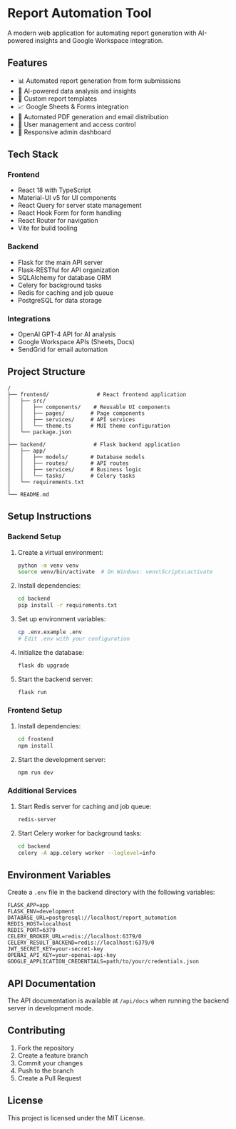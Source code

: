 # Report Automation Tool

A modern web application for automating report generation with AI-powered insights and Google Workspace integration.

## Features

- 📊 Automated report generation from form submissions
- 🤖 AI-powered data analysis and insights
- 📑 Custom report templates
- 📈 Google Sheets & Forms integration
- 📧 Automated PDF generation and email distribution
- 👥 User management and access control
- 📱 Responsive admin dashboard

## Tech Stack

### Frontend
- React 18 with TypeScript
- Material-UI v5 for UI components
- React Query for server state management
- React Hook Form for form handling
- React Router for navigation
- Vite for build tooling

### Backend
- Flask for the main API server
- Flask-RESTful for API organization
- SQLAlchemy for database ORM
- Celery for background tasks
- Redis for caching and job queue
- PostgreSQL for data storage

### Integrations
- OpenAI GPT-4 API for AI analysis
- Google Workspace APIs (Sheets, Docs)
- SendGrid for email automation

## Project Structure

```
/
├── frontend/               # React frontend application
│   ├── src/
│   │   ├── components/    # Reusable UI components
│   │   ├── pages/        # Page components
│   │   ├── services/     # API services
│   │   └── theme.ts      # MUI theme configuration
│   └── package.json
│
├── backend/               # Flask backend application
│   ├── app/
│   │   ├── models/       # Database models
│   │   ├── routes/       # API routes
│   │   ├── services/     # Business logic
│   │   └── tasks/        # Celery tasks
│   └── requirements.txt
│
└── README.md
```

## Setup Instructions

### Backend Setup

1. Create a virtual environment:
   ```bash
   python -m venv venv
   source venv/bin/activate  # On Windows: venv\Scripts\activate
   ```

2. Install dependencies:
   ```bash
   cd backend
   pip install -r requirements.txt
   ```

3. Set up environment variables:
   ```bash
   cp .env.example .env
   # Edit .env with your configuration
   ```

4. Initialize the database:
   ```bash
   flask db upgrade
   ```

5. Start the backend server:
   ```bash
   flask run
   ```

### Frontend Setup

1. Install dependencies:
   ```bash
   cd frontend
   npm install
   ```

2. Start the development server:
   ```bash
   npm run dev
   ```

### Additional Services

1. Start Redis server for caching and job queue:
   ```bash
   redis-server
   ```

2. Start Celery worker for background tasks:
   ```bash
   cd backend
   celery -A app.celery worker --loglevel=info
   ```

## Environment Variables

Create a `.env` file in the backend directory with the following variables:

```env
FLASK_APP=app
FLASK_ENV=development
DATABASE_URL=postgresql://localhost/report_automation
REDIS_HOST=localhost
REDIS_PORT=6379
CELERY_BROKER_URL=redis://localhost:6379/0
CELERY_RESULT_BACKEND=redis://localhost:6379/0
JWT_SECRET_KEY=your-secret-key
OPENAI_API_KEY=your-openai-api-key
GOOGLE_APPLICATION_CREDENTIALS=path/to/your/credentials.json
```

## API Documentation

The API documentation is available at `/api/docs` when running the backend server in development mode.

## Contributing

1. Fork the repository
2. Create a feature branch
3. Commit your changes
4. Push to the branch
5. Create a Pull Request

## License

This project is licensed under the MIT License.
